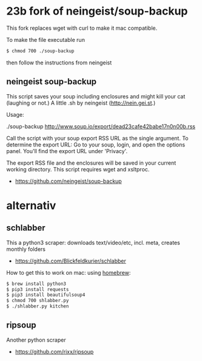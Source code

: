 # 23b fork of neingeist/soup-backup
This fork replaces wget with curl to make it mac compatible.

To make the file executable run

```sh
$ chmod 700 ./soup-backup
```

then follow the instructions from neingeist

## neingeist soup-backup

This script saves your soup including enclosures and might kill your cat
(laughing or not.) A little .sh by neingeist (http://nein.gei.st.)

Usage: 

  ./soup-backup http://www.soup.io/export/dead23cafe42babe17n0n00b.rss

Call the script with your soup export RSS URL as the single argument. To
determine the export URL: Go to your soup, login, and open the options panel.
You'll find the export URL under 'Privacy'.

The export RSS file and the enclosures will be saved in your current working
directory. This script requires wget and xsltproc.

* https://github.com/neingeist/soup-backup

# alternativ

## schlabber

This a python3 scraper: downloads text/video/etc, incl. meta, creates monthly folders
* https://github.com/Blickfeldkurier/schlabber

How to get this to work on mac:
using [homebrew](https://brew.sh):
```sh
$ brew install python3
$ pip3 install requests
$ pip3 install beautifulsoup4
$ chmod 700 shlabber.py
$ ./shlabber.py kitchen
```

## ripsoup

Another python scraper
* https://github.com/rixx/ripsoup